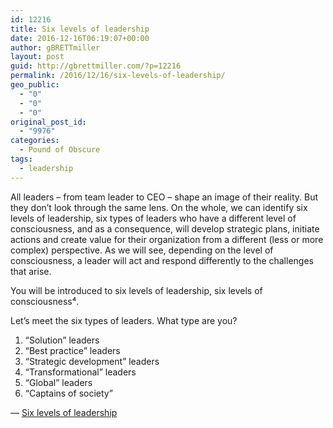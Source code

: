 ```yaml
---
id: 12216
title: Six levels of leadership
date: 2016-12-16T06:19:07+00:00
author: gBRETTmiller
layout: post
guid: http://gbrettmiller.com/?p=12216
permalink: /2016/12/16/six-levels-of-leadership/
geo_public:
  - "0"
  - "0"
  - "0"
original_post_id:
  - "9976"
categories:
  - Pound of Obscure
tags:
  - leadership
---
```

All leaders – from team leader to CEO – shape an image of their reality. But they don’t look through the same lens. On the whole, we can identify six levels of leadership, six types of leaders who have a different level of consciousness, and as a consequence, will develop strategic plans, initiate actions and create value for their organization from a different (less or more complex) perspective. As we will see, depending on the level of consciousness, a leader will act and respond differently to the challenges that arise.

You will be introduced to six levels of leadership, six levels of consciousness⁴.

Let’s meet the six types of leaders. What type are you?  
1. “Solution” leaders  
2. “Best practice” leaders  
3. “Strategic development” leaders  
4. “Transformational” leaders  
5. “Global” leaders  
6. “Captains of society”

&#8212; [Six levels of leadership](http://innovationexcellence.com/blog/2015/09/07/six-levels-of-leadership/)